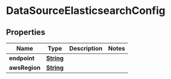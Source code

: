

# DataSourceElasticsearchConfig


## Properties

| Name | Type | Description | Notes |
|------------ | ------------- | ------------- | -------------|
|**endpoint** | [**String**](String.md) |  |  |
|**awsRegion** | [**String**](String.md) |  |  |



